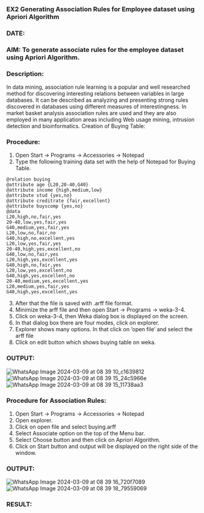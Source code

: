 ### EX2 Generating Association Rules for Employee dataset using Apriori Algorithm
### DATE: 
### AIM: To generate associate rules for the employee dataset using Apriori Algorithm.
### Description:
In data mining, association rule learning is a popular and well researched method for discovering interesting
relations between variables in large databases. It can be described as analyzing and presenting strong rules discovered
in databases using different measures of interestingness. In market basket analysis association rules are used and they
are also employed in many application areas including Web usage mining, intrusion detection and bioinformatics.
Creation of Buying Table:
### Procedure:
1) Open Start -> Programs -> Accessories -> Notepad
2) Type the following training data set with the help of Notepad for Buying Table.

```
@relation buying
@attribute age {L20,20-40,G40}
@attribute income {high,medium,low}
@attribute stud {yes,no}
@attribute creditrate {fair,excellent}
@attribute buyscomp {yes,no}
@data
L20,high,no,fair,yes
20-40,low,yes,fair,yes
G40,medium,yes,fair,yes
L20,low,no,fair,no
G40,high,no,excellent,yes
L20,low,yes,fair,yes
20-40,high,yes,excellent,no
G40,low,no,fair,yes
L20,high,yes,excellent,yes
G40,high,no,fair,yes
L20,low,yes,excellent,no
G40,high,yes,excellent,no
20-40,medium,yes,excellent,yes
L20,medium,yes,fair,yes
G40,high,yes,excellent,yes
```
3) After that the file is saved with .arff file format.
4) Minimize the arff file and then open Start -> Programs -> weka-3-4.
5) Click on weka-3-4, then Weka dialog box is displayed on the screen.
6) In that dialog box there are four modes, click on explorer.
7) Explorer shows many options. In that click on ‘open file’ and select the arff file
8) Click on edit button which shows buying table on weka.
### OUTPUT:
![WhatsApp Image 2024-03-09 at 08 39 10_c1639812](https://github.com/varalakshmi1084/WDM_EXP2/assets/143729815/0dc50d59-d5a7-4793-a2d3-8a53ebc24c62)
![WhatsApp Image 2024-03-09 at 08 39 15_24c5966e](https://github.com/varalakshmi1084/WDM_EXP2/assets/143729815/7a595ad4-94bb-4318-a657-f1443cd3123d)
![WhatsApp Image 2024-03-09 at 08 39 15_11738aa3](https://github.com/varalakshmi1084/WDM_EXP2/assets/143729815/ceeefdb5-13ae-41df-b6ff-4b9f59176933)



### Procedure for Association Rules:
1) Open Start -> Programs -> Accessories -> Notepad
2) Open explorer.
3) Click on open file and select buying.arff
4) Select Associate option on the top of the Menu bar.
5) Select Choose button and then click on Apriori Algorithm.
6) Click on Start button and output will be displayed on the right side of the window.

### OUTPUT:
![WhatsApp Image 2024-03-09 at 08 39 16_720f7089](https://github.com/varalakshmi1084/WDM_EXP2/assets/143729815/742d63e9-8826-42e1-9e0e-733e4379d554)
![WhatsApp Image 2024-03-09 at 08 39 18_79559069](https://github.com/varalakshmi1084/WDM_EXP2/assets/143729815/58026d3f-6a57-4123-ad2e-8573a9402648)


### RESULT: 
